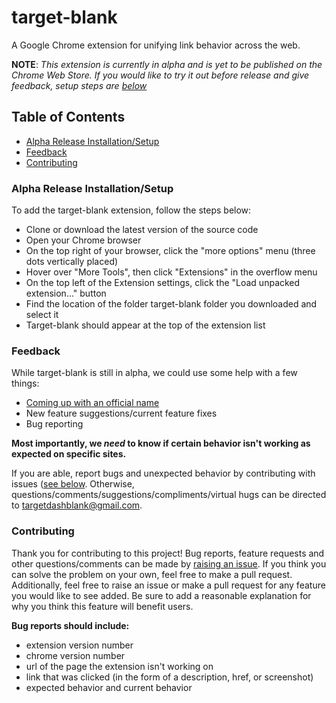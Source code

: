 # target-blank

A Google Chrome extension for unifying link behavior across the web.

**NOTE**: *This extension is currently in alpha and is yet to be published on the Chrome Web Store. If you would like to try it out before release and give feedback, setup steps are [below](#alpha-release-installationsetup)*

## Table of Contents

- [Alpha Release Installation/Setup](#alpha-release-installationsetup)
- [Feedback](#feedback)
- [Contributing](#contributing)

### Alpha Release Installation/Setup

To add the target-blank extension, follow the steps below:

- Clone or download the latest version of the source code
- Open your Chrome browser
- On the top right of your browser, click the "more options" menu (three dots vertically placed)
- Hover over "More Tools", then click "Extensions" in the overflow menu
- On the top left of the Extension settings, click the "Load unpacked extension..." button
- Find the location of the folder target-blank folder you downloaded and select it
- Target-blank should appear at the top of the extension list

### Feedback

While target-blank is still in alpha, we could use some help with a few things:

- [Coming up with an official name](https://github.com/kerrykimrusso/target-blank/issues/10)
- New feature suggestions/current feature fixes
- Bug reporting

**Most importantly, we *need* to know if certain behavior isn't working as expected on specific sites.**

If you are able, report bugs and unexpected behavior by contributing with issues ([see below](#contributing). Otherwise, questions/comments/suggestions/compliments/virtual hugs can be directed to targetdashblank@gmail.com. 

### Contributing

Thank you for contributing to this project! Bug reports, feature requests and other questions/comments can be made by [raising an issue](https://github.com/kerrykimrusso/target-blank/issues). If you think you can solve the problem on your own, feel free to make a pull request. Additionally, feel free to raise an issue or make a pull request for any feature you would like to see added. Be sure to add a reasonable explanation for why you think this feature will benefit users.

**Bug reports should include:** 

- extension version number
- chrome version number
- url of the page the extension isn't working on
- link that was clicked (in the form of a description, href, or screenshot)
- expected behavior and current behavior
